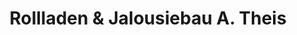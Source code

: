 ---
title: "Rollladen & Jalousiebau A. Theis"
url: /euskirchen/rollladen-und-jalousiebau-a-theis/
shop: Jalousien
---
